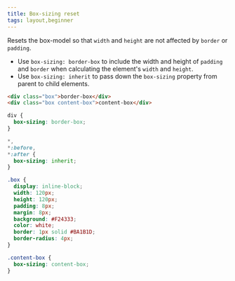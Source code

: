 ```yaml
---
title: Box-sizing reset
tags: layout,beginner
---
```


Resets the box-model so that `width` and `height` are not affected by `border` or `padding`.

- Use `box-sizing: border-box` to include the width and height of `padding` and `border` when calculating the element's `width` and `height`.
- Use `box-sizing: inherit` to pass down the `box-sizing` property from parent to child elements.

```html
<div class="box">border-box</div>
<div class="box content-box">content-box</div>
```

```css
div {
  box-sizing: border-box;
}

*,
*:before,
*:after {
  box-sizing: inherit;
}

.box {
  display: inline-block;
  width: 120px;
  height: 120px;
  padding: 8px;
  margin: 8px;
  background: #F24333;
  color: white;
  border: 1px solid #BA1B1D;
  border-radius: 4px;
}

.content-box {
  box-sizing: content-box;
}
```
